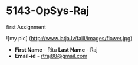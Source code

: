 # 5143-OpSys-Raj
first Assignment

 ![my pic] (http://www.latja.lv/faili/images/flower.jpg)
- **First Name** - Ritu  **Last Name** - Raj
- **Email-id** - rtraj88@gmail.com
